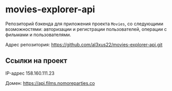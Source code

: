 # movies-explorer-api
Репозиторий бэкенда для приложения проекта `Movies`, со следующими возможностями: авторизации и регистрации пользователей, операции с фильмами и пользователями.

Адрес репозитория: https://github.com/al3xus22/movies-explorer-api.git

## Ссылки на проект

IP-адрес 158.160.111.23

Домен: https://api.films.nomoreparties.co